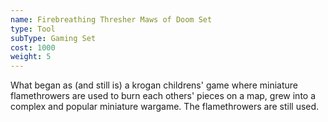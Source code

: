 ```yaml
---
name: Firebreathing Thresher Maws of Doom Set
type: Tool
subType: Gaming Set
cost: 1000
weight: 5
---
```


What began as (and still is) a krogan childrens' game where miniature flamethrowers are used to burn each others' 
pieces on a map, grew into a complex and popular miniature wargame. The flamethrowers are still used.

